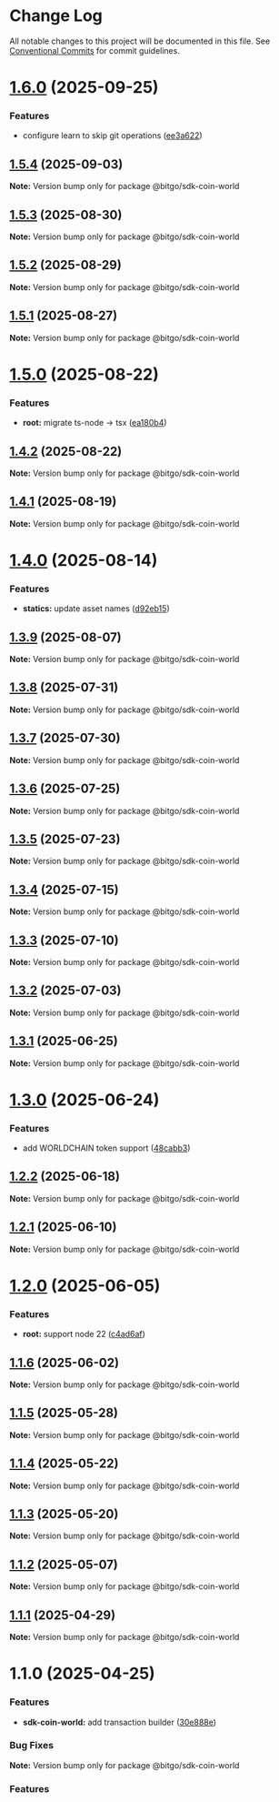 # Change Log

All notable changes to this project will be documented in this file.
See [Conventional Commits](https://conventionalcommits.org) for commit guidelines.

# [1.6.0](https://github.com/BitGo/BitGoJS/compare/@bitgo/sdk-coin-world@1.5.4...@bitgo/sdk-coin-world@1.6.0) (2025-09-25)

### Features

- configure learn to skip git operations ([ee3a622](https://github.com/BitGo/BitGoJS/commit/ee3a6220496476aa7f4545b5f4a9a3bf97d9bdb9))

## [1.5.4](https://github.com/BitGo/BitGoJS/compare/@bitgo/sdk-coin-world@1.5.3...@bitgo/sdk-coin-world@1.5.4) (2025-09-03)

**Note:** Version bump only for package @bitgo/sdk-coin-world

## [1.5.3](https://github.com/BitGo/BitGoJS/compare/@bitgo/sdk-coin-world@1.5.2...@bitgo/sdk-coin-world@1.5.3) (2025-08-30)

**Note:** Version bump only for package @bitgo/sdk-coin-world

## [1.5.2](https://github.com/BitGo/BitGoJS/compare/@bitgo/sdk-coin-world@1.5.1...@bitgo/sdk-coin-world@1.5.2) (2025-08-29)

**Note:** Version bump only for package @bitgo/sdk-coin-world

## [1.5.1](https://github.com/BitGo/BitGoJS/compare/@bitgo/sdk-coin-world@1.5.0...@bitgo/sdk-coin-world@1.5.1) (2025-08-27)

**Note:** Version bump only for package @bitgo/sdk-coin-world

# [1.5.0](https://github.com/BitGo/BitGoJS/compare/@bitgo/sdk-coin-world@1.4.2...@bitgo/sdk-coin-world@1.5.0) (2025-08-22)

### Features

- **root:** migrate ts-node -> tsx ([ea180b4](https://github.com/BitGo/BitGoJS/commit/ea180b43001d8e956196bc07b32798e3a7031eeb))

## [1.4.2](https://github.com/BitGo/BitGoJS/compare/@bitgo/sdk-coin-world@1.4.1...@bitgo/sdk-coin-world@1.4.2) (2025-08-22)

**Note:** Version bump only for package @bitgo/sdk-coin-world

## [1.4.1](https://github.com/BitGo/BitGoJS/compare/@bitgo/sdk-coin-world@1.4.0...@bitgo/sdk-coin-world@1.4.1) (2025-08-19)

**Note:** Version bump only for package @bitgo/sdk-coin-world

# [1.4.0](https://github.com/BitGo/BitGoJS/compare/@bitgo/sdk-coin-world@1.3.9...@bitgo/sdk-coin-world@1.4.0) (2025-08-14)

### Features

- **statics:** update asset names ([d92eb15](https://github.com/BitGo/BitGoJS/commit/d92eb151d14357f2b7f502a0036fe417d2db77e6))

## [1.3.9](https://github.com/BitGo/BitGoJS/compare/@bitgo/sdk-coin-world@1.3.8...@bitgo/sdk-coin-world@1.3.9) (2025-08-07)

**Note:** Version bump only for package @bitgo/sdk-coin-world

## [1.3.8](https://github.com/BitGo/BitGoJS/compare/@bitgo/sdk-coin-world@1.3.7...@bitgo/sdk-coin-world@1.3.8) (2025-07-31)

**Note:** Version bump only for package @bitgo/sdk-coin-world

## [1.3.7](https://github.com/BitGo/BitGoJS/compare/@bitgo/sdk-coin-world@1.3.6...@bitgo/sdk-coin-world@1.3.7) (2025-07-30)

**Note:** Version bump only for package @bitgo/sdk-coin-world

## [1.3.6](https://github.com/BitGo/BitGoJS/compare/@bitgo/sdk-coin-world@1.3.4...@bitgo/sdk-coin-world@1.3.6) (2025-07-25)

**Note:** Version bump only for package @bitgo/sdk-coin-world

## [1.3.5](https://github.com/BitGo/BitGoJS/compare/@bitgo/sdk-coin-world@1.3.4...@bitgo/sdk-coin-world@1.3.5) (2025-07-23)

**Note:** Version bump only for package @bitgo/sdk-coin-world

## [1.3.4](https://github.com/BitGo/BitGoJS/compare/@bitgo/sdk-coin-world@1.3.3...@bitgo/sdk-coin-world@1.3.4) (2025-07-15)

**Note:** Version bump only for package @bitgo/sdk-coin-world

## [1.3.3](https://github.com/BitGo/BitGoJS/compare/@bitgo/sdk-coin-world@1.3.2...@bitgo/sdk-coin-world@1.3.3) (2025-07-10)

**Note:** Version bump only for package @bitgo/sdk-coin-world

## [1.3.2](https://github.com/BitGo/BitGoJS/compare/@bitgo/sdk-coin-world@1.3.1...@bitgo/sdk-coin-world@1.3.2) (2025-07-03)

**Note:** Version bump only for package @bitgo/sdk-coin-world

## [1.3.1](https://github.com/BitGo/BitGoJS/compare/@bitgo/sdk-coin-world@1.3.0...@bitgo/sdk-coin-world@1.3.1) (2025-06-25)

**Note:** Version bump only for package @bitgo/sdk-coin-world

# [1.3.0](https://github.com/BitGo/BitGoJS/compare/@bitgo/sdk-coin-world@1.2.2...@bitgo/sdk-coin-world@1.3.0) (2025-06-24)

### Features

- add WORLDCHAIN token support ([48cabb3](https://github.com/BitGo/BitGoJS/commit/48cabb32a608d4299a261196e5d5bae5fe86dab8))

## [1.2.2](https://github.com/BitGo/BitGoJS/compare/@bitgo/sdk-coin-world@1.2.1...@bitgo/sdk-coin-world@1.2.2) (2025-06-18)

**Note:** Version bump only for package @bitgo/sdk-coin-world

## [1.2.1](https://github.com/BitGo/BitGoJS/compare/@bitgo/sdk-coin-world@1.2.0...@bitgo/sdk-coin-world@1.2.1) (2025-06-10)

**Note:** Version bump only for package @bitgo/sdk-coin-world

# [1.2.0](https://github.com/BitGo/BitGoJS/compare/@bitgo/sdk-coin-world@1.1.6...@bitgo/sdk-coin-world@1.2.0) (2025-06-05)

### Features

- **root:** support node 22 ([c4ad6af](https://github.com/BitGo/BitGoJS/commit/c4ad6af2e8896221417c303f0f6b84652b493216))

## [1.1.6](https://github.com/BitGo/BitGoJS/compare/@bitgo/sdk-coin-world@1.1.5...@bitgo/sdk-coin-world@1.1.6) (2025-06-02)

**Note:** Version bump only for package @bitgo/sdk-coin-world

## [1.1.5](https://github.com/BitGo/BitGoJS/compare/@bitgo/sdk-coin-world@1.1.4...@bitgo/sdk-coin-world@1.1.5) (2025-05-28)

**Note:** Version bump only for package @bitgo/sdk-coin-world

## [1.1.4](https://github.com/BitGo/BitGoJS/compare/@bitgo/sdk-coin-world@1.1.3...@bitgo/sdk-coin-world@1.1.4) (2025-05-22)

**Note:** Version bump only for package @bitgo/sdk-coin-world

## [1.1.3](https://github.com/BitGo/BitGoJS/compare/@bitgo/sdk-coin-world@1.1.2...@bitgo/sdk-coin-world@1.1.3) (2025-05-20)

**Note:** Version bump only for package @bitgo/sdk-coin-world

## [1.1.2](https://github.com/BitGo/BitGoJS/compare/@bitgo/sdk-coin-world@1.1.1...@bitgo/sdk-coin-world@1.1.2) (2025-05-07)

**Note:** Version bump only for package @bitgo/sdk-coin-world

## [1.1.1](https://github.com/BitGo/BitGoJS/compare/@bitgo/sdk-coin-world@1.1.0...@bitgo/sdk-coin-world@1.1.1) (2025-04-29)

**Note:** Version bump only for package @bitgo/sdk-coin-world

# 1.1.0 (2025-04-25)

### Features

- **sdk-coin-world:** add transaction builder ([30e888e](https://github.com/BitGo/BitGoJS/commit/30e888ed7bb4a9325f873ad3ce30bbdd39a77893))

### Bug Fixes

**Note:** Version bump only for package @bitgo/sdk-coin-world

### Features
